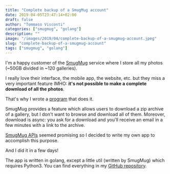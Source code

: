 ```yaml
---
title: "Complete backup of a SmugMug account"
date: 2019-04-05T23:47:14+02:00
draft: false
author: "Tommaso Visconti"
categories: ["smugmug", "golang"]
description: ""
image: "/images/2019/04/complete-backup-of-a-smugmug-account.jpeg"
slug: "complete-backup-of-a-smugmug-account"
tags: ["smugmug", "golang"]
---
```


I'm a happy customer of the [SmugMug](https://www.smugmug.com/) service where I store all my photos
(~50GB divided in ~120 galleries).

I really love their interface, the mobile app, the website, etc. but they miss a very important
feature IMHO: **it's not possible to make a complete download of all the photos**.

That's why I wrote a [program](https://github.com/tommyblue/smugmug-backup) that does it.
<!--more-->

SmugMug provides a feature which allows users to download a zip archive of a gallery, but I don't
want to browse and download all of them.
Moreover, download is async: you ask for a download and you'll receive an email in a few minutes
with a link to the archive.

[SmugMug APIs](https://api.smugmug.com/) seemed promising so I decided to write my own app to
accomplish this purpose.

And I did it in a few days!

The app is written in golang, except a little util (written by SmugMug)
which requires Python3. You can find everything in my [GitHub repository](https://github.com/tommyblue/smugmug-backup).
